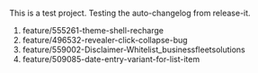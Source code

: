 This is a test project. Testing the auto-changelog from release-it.
  1. feature/555261-theme-shell-recharge
  2. feature/496532-revealer-click-collapse-bug
  3. feature/559002-Disclaimer-Whitelist_businessfleetsolutions
  4. feature/509085-date-entry-variant-for-list-item
